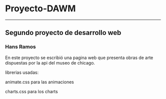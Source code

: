 # Proyecto-DAWM
***
## Segundo proyecto de desarrollo web
###           Hans Ramos

En este proyecto se escribió una pagina web que presenta obras de
arte dispuestas por la api del museo de chicago.

librerias usadas:

animate.css para las animaciones

charts.css para los charts

